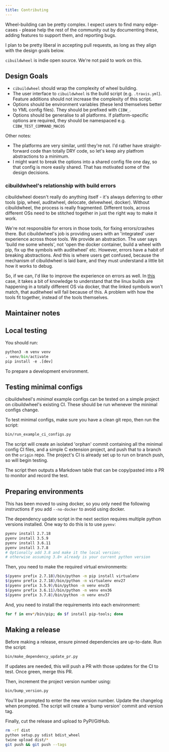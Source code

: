 ```yaml
---
title: Contributing
---
```


Wheel-building can be pretty complex. I expect users to find many edge-cases - please help the rest of the community out by documenting these, adding features to support them, and reporting bugs.

I plan to be pretty liberal in accepting pull requests, as long as they align with the design goals below.

`cibuildwheel` is indie open source. We're not paid to work on this.

Design Goals
------------

- `cibuildwheel` should wrap the complexity of wheel building.
- The user interface to `cibuildwheel` is the build script (e.g. `.travis.yml`). Feature additions should not increase the complexity of this script.
- Options should be environment variables (these lend themselves better to YML config files). They should be prefixed with `CIBW_`.
- Options should be generalise to all platforms. If platform-specific options are required, they should be namespaced e.g. `CIBW_TEST_COMMAND_MACOS`

Other notes:

- The platforms are very similar, until they're not. I'd rather have straight-forward code than totally DRY code, so let's keep airy platfrom abstractions to a minimum.
- I might want to break the options into a shared config file one day, so that config is more easily shared. That has motivated some of the design decisions.

### cibuildwheel's relationship with build errors

cibuildwheel doesn't really do anything itself - it's always deferring to other tools (pip, wheel, auditwheel, delocate, delvewheel, docker). Without cibuildwheel, the process is really fragmented. Different tools, across different OSs need to be stitched together in just the right way to make it work.

We're not responsible for errors in those tools, for fixing errors/crashes there. But cibuildwheel's job is providing users with an 'integrated' user experience across those tools. We provide an abstraction. The user says 'build me some wheels', not 'open the docker container, build a wheel with pip, fix up the symbols with auditwheel' etc.  However, errors have a habit of breaking abstractions. And this is where users get confused, because the mechanism of cibuildwheel is laid bare, and they must understand a little bit how it works to debug.

So, if we can, I'd like to improve the experience on errors as well. In [this](https://github.com/joerick/cibuildwheel/issues/139) case, it takes a bit of knowledge to understand that the linux builds are happening in a totally different OS via docker, that the linked symbols won't match, that auditwheel will fail because of this. A problem with how the tools fit together, instead of the tools themselves.

Maintainer notes
----------------

## Local testing

You should run:

```python
python3 -m venv venv
. venv/bin/activate
pip install -e .[dev]
```

To prepare a development environment.

## Testing minimal configs


cibuildwheel's _minimal_ example configs can be tested on a simple project on cibuildwheel's existing CI. These should be run whenever the minimal configs change.

To test minimal configs, make sure you have a clean git repo, then run the script:

```bash
bin/run_example_ci_configs.py
```

The script will create an isolated 'orphan' commit containing all the minimal config CI files, and a simple C extension project, and push that to a branch on the `origin` repo. The project's CI is already set up to run on branch push, so will begin testing.

The script then outputs a Markdown table that can be copy/pasted into a PR to monitor and record the test.

## Preparing environments

This has been moved to using docker, so you only need the following instructions if you add `--no-docker` to avoid using docker.

The dependency update script in the next section requires multiple python versions installed. One way to do this is to use `pyenv`:

```bash
pyenv install 2.7.18
pyenv install 3.5.9
pyenv install 3.6.11
pyenv install 3.7.8
# Optionally add 3.8 and make it the local version;
# otherwise assuming 3.8+ already is your current python version
```

Then, you need to make the required virtual environments:

```bash
$(pyenv prefix 2.7.18)/bin/python -m pip install virtualenv
$(pyenv prefix 2.7.18)/bin/python -m virtualenv env27
$(pyenv prefix 3.5.9)/bin/python -m venv env35
$(pyenv prefix 3.6.11)/bin/python -m venv env36
$(pyenv prefix 3.7.8)/bin/python -m venv env37
```

<!-- Note for fish users: use zsh/bash for these lines for now, there's not a nice one-line fish replacement -->

And, you need to install the requirements into each environment:

```bash
for f in env*/bin/pip; do $f install pip-tools; done
```


## Making a release

Before making a release, ensure pinned dependencies are up-to-date. Run the script:

```bash
bin/make_dependency_update_pr.py
```

If updates are needed, this will push a PR with those updates for the CI to test. Once green, merge this PR.

Then, increment the project version number using:

```bash
bin/bump_version.py
```

You'll be prompted to enter the new version number. Update the changelog when prompted. The script will create a 'bump version' commit and version tag.

Finally, cut the release and upload to PyPI/GitHub.

```bash
rm -rf dist
python setup.py sdist bdist_wheel
twine upload dist/*
git push && git push --tags
```
